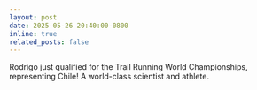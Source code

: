```yaml
---
layout: post
date: 2025-05-26 20:40:00-0800
inline: true
related_posts: false
---
```


Rodrigo just qualified for the Trail Running World Championships, representing Chile! A world-class scientist and 
athlete.
